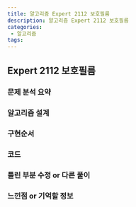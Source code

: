 ```yaml
---
title: 알고리즘 Expert 2112 보호필름
description: 알고리즘 Expert 2112 보호필름
categories:
 - 알고리즘  
tags:
---
```

## Expert 2112 보호필름  
### 문제 분석 요약
### 알고리즘 설계  
### 구현순서  
### 코드  
### 틀린 부분 수정 or 다른 풀이  
### 느낀점 or 기억할 정보  
